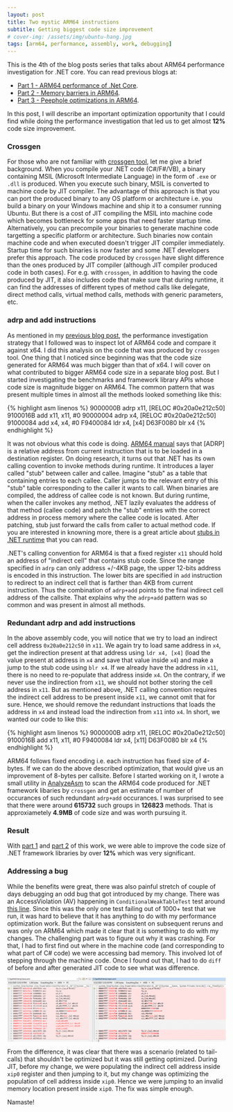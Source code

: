 ```yaml
---
layout: post
title: Two mystic ARM64 instructions
subtitle: Getting biggest code size improvement
# cover-img: /assets/img/ubuntu-hang.jpg
tags: [arm64, performance, assembly, work, debugging]
---
```


This is the 4th of the blog posts series that talks about ARM64 performance investigation for .NET core. You can read previous blogs at:
*  [Part 1 - ARM64 performance of .Net Core](..\2020-06-30-Dotnet-Arm64-Performance).
*  [Part 2 - Memory barriers in ARM64](..\2020-07-02-ARM64-Memory-Barriers).
*  [Part 3 - Peephole optimizations in ARM64](..\2020-07-05-ARM64-peephole-optimizations).

In this post, I will describe an important optimization opportunity that I could find while doing the performance investigation that led us to get almost **12%** code size improvement.

### Crossgen

For those who are not familiar with [crossgen tool](https://github.com/dotnet/coreclr/blob/master/Documentation/building/crossgen.md), let me give a brief background. When you compile your .NET code (C#/F#/VB), a binary containing MSIL (Microsoft Intermediate Language) in the form of `.exe` or `.dll` is produced. When you execute such binary, MSIL is converted to machine code by JIT compiler. The advantage of this approach is that you can port the produced binary to any OS platform or architecture i.e. you build a binary on your Windows machine and ship it to a consumer running Ubuntu. But there is a cost of JIT compiling the MSIL into machine code which becomes bottleneck for some apps that need faster startup time. Alternatively, you can precompile your binaries to generate machine code targetting a specific platform or architecture. Such binaries now contain machine code and when executed doesn't trigger JIT compiler immediately. Startup time for such binaries is now faster and some .NET developers prefer this approach. The code produced by `crossgen` have slight difference than the ones produced by JIT compiler (although JIT compiler produced code in both cases). For e.g. with  `crossgen`, in addition to having the code produced by JIT, it also includes code that make sure that during runtime, it can find the addresses of different types of method calls like delegate, direct method calls, virtual method calls, methods with generic parameters, etc.

### adrp and add instructions

As mentioned in my [previous blog post](..\2020-07-04-Dotnet-Arm64-Performance), the performance investigation strategy that I followed was to inspect lot of ARM64 code and compare it against x64. I did this analysis on the code that was produced by `crossgen` tool.
One thing that I noticed since beginning was that the code size generated for ARM64 was much bigger than that of x64. I will cover on what contributed to bigger ARM64 code size in a separate blog post. But I started investigating the benchmarks and framework library APIs whose code size is magnitude bigger on ARM64. The common pattern that was present multiple times in almost all the methods looked something like this:

{% highlight asm linenos %}
        9000000B          adrp    x11, [RELOC #0x20a0e212c50]
        9100016B          add     x11, x11, #0
        90000004          adrp    x4, [RELOC #0x20a0e212c50]
        91000084          add     x4, x4, #0
        F9400084          ldr     x4, [x4]
        D63F0080          blr     x4
{% endhighlight %}

It was not obvious what this code is doing. [ARM64 manual](https://developer.arm.com/documentation/dui0802/b/A64-General-Instructions/ADRP) says that [ADRP] is a relative address from current instruction that is to be loaded in a destination register. On doing research, it turns out that .NET has its own calling covention to invoke methods during runtime. It introduces a layer called "stub" between caller and callee. Imagine "stub" as a table that containing entries to each callee. Caller jumps to the relevant entry of this "stub" table corresponding to the caller it wants to call. When binaries are compiled, the address of callee code is not known. But during runtime, when the caller invokes any method, .NET lazily evaluates the address of that method (callee code) and patch the "stub" entries with the correct address in process memory where the callee code is located. After patching, stub just forward the calls from caller to actual method code. If you are interested in knowning more, there is a great article about [stubs in .NET runtime](https://mattwarren.org/2019/09/26/Stubs-in-the-.NET-Runtime/) that you can read.

.NET's calling convention for ARM64 is that a fixed register `x11` should hold an address of "indirect cell" that contains stub code. Since the range specified in `adrp` can only address +/-4KB page, the upper 12-bits address is encoded in this instruction. The lower bits are specified in `add` instruction to redirect to an indirect cell that is farther than 4KB from current instruction. Thus the combination of `adrp+add` points to the final indirect cell address of the callsite. That explains why the `adrp+add` pattern was so common and was present in almost all methods.

### Redundant adrp and add instructions

In the above assembly code, you will notice that we try to load an indirect cell address `0x20a0e212c50` in `x11`. We again try to load same address in `x4`, get the indirection present at that address using `ldr x4, [x4]` (load the value present at address in `x4` and save that value inside `x4`) and make a jump to the stub code using `blr x4`. If we already have the address in `x11`, there is no need to re-populate that address inside `x4`. On the contrary, if we never use the indirection from `x11`, we should not bother storing the cell address in `x11`. But as mentioned above, .NET calling convention requires the indirect cell address to be present inside `x11`, we cannot omit that for sure. Hence, we should remove the redundant instructions that loads the address in `x4` and instead load the indirection from `x11` into `x4`. In short, we wanted our code to like this:

{% highlight asm linenos %}
        9000000B          adrp    x11, [RELOC #0x20a0e212c50]
        9100016B          add     x11, x11, #0
        F9400084          ldr     x4, [x11]
        D63F0080          blr     x4
{% endhighlight %}

ARM64 follows fixed encoding i.e. each instruction has fixed size of 4-bytes. If we can do the above described optimization, that would give us an improvement of 8-bytes per callsite. Before I started working on it, I wrote a small utility in [AnalyzeAsm](https://github.com/dotnet/jitutils/blob/a8343a8df3ffa88753cb20f0115154c69da11e23/src/AnalyzeAsm/Program.cs#L1503) to scan the ARM64 code produced for .NET framework libaries by `crossgen` and get an estimate of number of occurances of such redundant `adrp+add` occurances. I was surprised to see that there were around **615732** such groups in **126823** methods. That is approxiametely **4.9MB** of code size and was worth pursuing it.


### Result

With [part 1](https://github.com/dotnet/runtime/pull/35675) and [part 2](https://github.com/dotnet/runtime/pull/36817) of this work, we were able to improve the code size of .NET framework libraries by over **12%** which was very significant. 

### Addressing a bug

While the benefits were great, there was also painful stretch of couple of days debugging an odd bug that got introduced by my change. There was an AccessViolation (AV) happening in `ConditionalWeakTableTest` test around [this line](https://github.com/dotnet/runtime/blob/9ccfc40ec9db8bbc9806e8d4fce71b27eb442503/src/libraries/System.Runtime/tests/System/Runtime/CompilerServices/ConditionalWeakTableTests.cs#L486). Since this was the only one test failing out of 1000+ test that we run, it was hard to believe that it has anything to do with my performance optimization work. But the failure was consistent on subsequent reruns and was only on ARM64 which made it clear that it is something to do with my changes. The challenging part was to figure out why it was crashing. For that, I had to first find out where in the machine code (and corresponding to what part of C# code) we were accessing bad memory. This involved lot of stepping through the machine code. Once I found out that, I had to do `diff` of before and after generated JIT code to see what was difference.

  <img align="center" src="/assets/img/adrp_add/bug.png" />

From the difference, it was clear that there was a scenario (related to tail-calls) that shouldn't be optimized but it was still getting optimized. During JIT, before my change, we were populating the indirect cell address inside `xip0` register and then jumping to it, but my change was optimizing the population of cell address inside `xip0`. Hence we were jumping to an invalid memory location present inside `xip0`. The fix was simple enough.

Namaste!